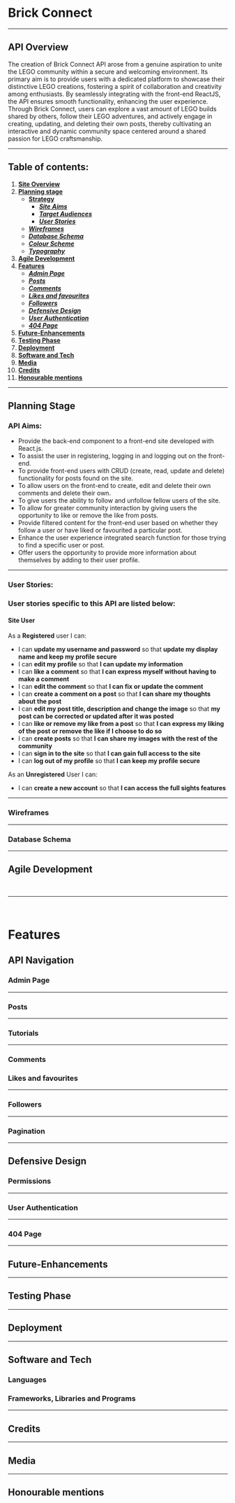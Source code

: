 # **Brick Connect**

<hr>

## **API Overview**

The creation of Brick Connect API arose from a genuine aspiration to unite the LEGO community within a secure and welcoming environment. Its primary aim is to provide users with a dedicated platform to showcase their distinctive LEGO creations, fostering a spirit of collaboration and creativity among enthusiasts. By seamlessly integrating with the front-end ReactJS, the API ensures smooth functionality, enhancing the user experience. Through Brick Connect, users can explore a vast amount of LEGO builds shared by others, follow their LEGO adventures, and actively engage in creating, updating, and deleting their own posts, thereby cultivating an interactive and dynamic community space centered around a shared passion for LEGO craftsmanship.

<hr>

## Table of contents:
1. [**Site Overview**](#site-overview)
1. [**Planning stage**](#planning-stage)
    * [**Strategy**](#strategy)
      * [***Site Aims***](#site-aims)
      * [***Target Audiences***](#target-audiences)
      * [***User Stories***](#user-stories)
    * [***Wireframes***](#wireframes)
    * [***Database Schema***](#database-schema)
    * [***Colour Scheme***](#color-scheme)
    * [***Typography***](#typography)
1. [**Agile Development**](#agile-development)
1. [**Features**](#features)
    * [***Admin Page***](#admin-page)
    * [***Posts***](#posts)
    * [***Comments***](#comments)
    * [***Likes and favourites***](#likes-and-favourites)
    * [***Followers***](#followers)
    * [***Defensive Design***](#defensive-design)
    * [***User Authentication***](#user-authentication)
    * [***404 Page***](#404-page)
1. [**Future-Enhancements**](#future-enhancements)
1. [**Testing Phase**](#testing-phase)
1. [**Deployment**](#deployment)
1. [**Software and Tech**](#software-and-tech)
1. [**Media**](#media)
1. [**Credits**](#credits)
1. [**Honourable mentions**](#honorable-mentions)

<hr>

## **Planning Stage**

### **API Aims:**

* Provide the back-end component to a front-end site developed with React.js.
* To assist the user in registering, logging in and logging out on the front-end.
* To provide front-end users with CRUD (create, read, update and delete) functionality for posts found on the site.
* To allow users on the front-end to create, edit and delete their own comments and delete their own.
* To give users the ability to follow and unfollow fellow users of the site.
* To allow for greater community interaction by giving users the opportunity to like or remove the like from posts.
* Provide filtered content for the front-end user based on whether they follow a user or have liked or favourited a particular post.
* Enhance the user experience integrated search function for those trying to find a specific user or post.
* Offer users the opportunity to provide more information about themselves by adding to their user profile. 

<hr>


### **User Stories:**

### User stories specific to this API are listed below:

#### **Site User**

As a **Registered** user I can:
* I can **update my username and password** so that **update my display name and keep my profile secure**
* I can **edit my profile** so that **I can update my information**
* I can **like a comment** so that **I can express myself without having to make a comment**
* I can **edit the comment** so that **I can fix or update the comment**
* I can **create a comment on a post** so that **I can share my thoughts about the post**
* I can **edit my post title, description and change the image** so that **my post can be corrected or updated after it was posted**
* I can **like or remove my like from a post** so that **I can express my liking of the post or remove the like if I choose to do so**
* I can **create posts** so that **I can share my images with the rest of the community**
* I can **sign in to the site** so that **I can gain full access to the site**
* I can **log out of my profile** so that **I can keep my profile secure**

As an **Unregistered** User I can:
* I can **create a new account** so that **I can access the full sights features** 

<hr>

### **Wireframes**

<hr>

### **Database Schema**

<hr>


## Agile Development

<br>
<hr>
<br>

# **Features**

## **API Navigation**


### **Admin Page**

<hr>

### **Posts**

<hr>

### **Tutorials**

<hr>

### **Comments**

### **Likes and favourites**

<hr>

### **Followers**

<hr>

### **Pagination**

<hr>

## **Defensive Design**
### **Permissions**

<hr>

### User Authentication

<hr>

### **404 Page**

<hr>

## **Future-Enhancements**

<hr>


## **Testing Phase**

<hr>

## **Deployment**

<hr>

## **Software and Tech**

### Languages

### Frameworks, Libraries and Programs

<hr>

## **Credits**

<hr>

## Media

<hr>

## **Honourable mentions**